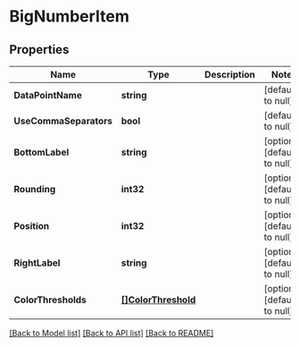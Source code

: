 # BigNumberItem

## Properties
Name | Type | Description | Notes
------------ | ------------- | ------------- | -------------
**DataPointName** | **string** |  | [default to null]
**UseCommaSeparators** | **bool** |  | [default to null]
**BottomLabel** | **string** |  | [optional] [default to null]
**Rounding** | **int32** |  | [optional] [default to null]
**Position** | **int32** |  | [optional] [default to null]
**RightLabel** | **string** |  | [optional] [default to null]
**ColorThresholds** | [**[]ColorThreshold**](ColorThreshold.md) |  | [optional] [default to null]

[[Back to Model list]](../README.md#documentation-for-models) [[Back to API list]](../README.md#documentation-for-api-endpoints) [[Back to README]](../README.md)


